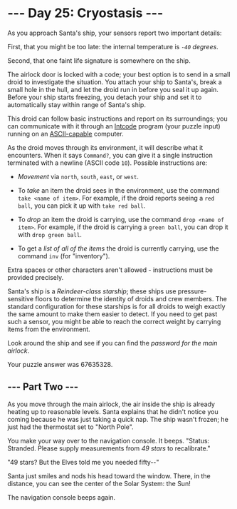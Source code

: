 # --- Day 25: Cryostasis ---

As you approach Santa's ship, your sensors report two important details:

First, that you might be too late: the internal temperature is *`-40` degrees*.

Second, that one faint life signature is somewhere on the ship.

The airlock door is locked with a code; your best option is to send in a small droid to investigate the situation.  You attach your ship to Santa's, break a small hole in the hull, and let the droid run in before you seal it up again. Before your ship starts freezing, you detach your ship and set it to automatically stay within range of Santa's ship.

This droid can follow basic instructions and report on its surroundings; you can communicate with it through an [Intcode](9) program (your puzzle input) running on an [ASCII-capable](17) computer.

As the droid moves through its environment, it will describe what it encounters.  When it says `Command?`, you can give it a single instruction terminated with a newline (ASCII code `10`). Possible instructions are:


 - *Movement* via `north`, `south`, `east`, or `west`.

 - To *take* an item the droid sees in the environment, use the command `take <name of item>`. For example, if the droid reports seeing a `red ball`, you can pick it up with `take red ball`.

 - To *drop* an item the droid is carrying, use the command `drop <name of item>`. For example, if the droid is carrying a `green ball`, you can drop it with `drop green ball`.

 - To get a *list of all of the items* the droid is currently carrying, use the command `inv` (for "inventory").


Extra spaces or other characters aren't allowed - instructions must be provided precisely.

Santa's ship is a *Reindeer-class starship*; these ships use pressure-sensitive floors to determine the identity of droids and crew members.  The standard configuration for these starships is for all droids to weigh exactly the same amount to make them easier to detect.  If you need to get past such a sensor, you might be able to reach the correct weight by carrying items from the environment.

Look around the ship and see if you can find the *password for the main airlock*.


Your puzzle answer was 67635328.

## --- Part Two ---

As you move through the main airlock, the air inside the ship is already heating up to reasonable levels.  Santa explains that he didn't notice you coming because he was just taking a quick nap.  The ship wasn't frozen; he just had the thermostat set to "North Pole".

You make your way over to the navigation console. It beeps. "Status: Stranded. Please supply measurements from *49 stars* to recalibrate."

"49 stars? But the Elves told me you needed fifty--"

Santa just smiles and nods his head toward the window.  There, in the distance, you can see the center of the Solar System: the Sun!

The navigation console beeps again.

